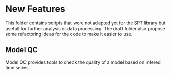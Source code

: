# New Features
This folder contains scripts that were not adapted yet for the SPT library but
usefull for further analysis or data processing. The draft folder also propose
some refactoring ideas for the code to make it easier to use.

## Model QC
Model QC provides tools to check the quality of a model based on infered time 
series.